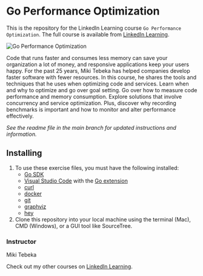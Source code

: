 # Go Performance Optimization
This is the repository for the LinkedIn Learning course `Go Performance Optimization`. The full course is available from [LinkedIn Learning][lil-course-url].

![Go Performance Optimization][lil-thumbnail-url] 

Code that runs faster and consumes less memory can save your organization a lot of money, and responsive applications keep your users happy. For the past 25 years, Miki Tebeka has helped companies develop faster software with fewer resources. In this course, he shares the tools and techniques that he uses when optimizing code and services. Learn when and why to optimize and go over goal setting. Go over how to measure code performance and memory consumption. Explore solutions that involve concurrency and service optimization. Plus, discover why recording benchmarks is important and how to monitor and alter performance effectively.

_See the readme file in the main branch for updated instructions and information._

## Installing
1. To use these exercise files, you must have the following installed:
	- [Go SDK](https://go.dev/dl)
    - [Visual Studio Code](https://code.visualstudio.com/) with the [Go extension](https://marketplace.visualstudio.com/items?itemName=golang.Go)
    - [curl](https://curl.se/)
    - [docker](https://docker.com/)
    - [git](https://git-scm.com/)
    - [graphviz](https://graphviz.org/)
    - [hey](https://github.com/rakyll/hey)
2. Clone this repository into your local machine using the terminal (Mac), CMD (Windows), or a GUI tool like SourceTree.


### Instructor

Miki Tebeka 
                            


                            

Check out my other courses on [LinkedIn Learning](https://www.linkedin.com/learning/instructors/miki-tebeka).

[lil-course-url]: https://www.linkedin.com/learning/go-performance-optimization
[lil-thumbnail-url]: https://media.licdn.com/dms/image/D560DAQGp0TnouNldUQ/learning-public-crop_675_1200/0/1686595628647?e=2147483647&v=beta&t=-9k3gz-qVmnhAwv4iLSen7HYSdFY0Z3LJZMNrSsWXnk

